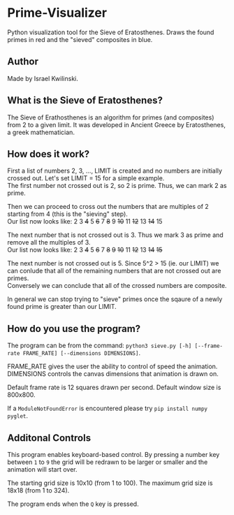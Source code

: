 # Prime-Visualizer
Python visualization tool for the Sieve of Eratosthenes. Draws the found primes in red and the "sieved" composites in blue.

## Author
Made by Israel Kwilinski. 

## What is the Sieve of Eratosthenes?
The Sieve of Erathosthenes is an algorithm for primes (and composites) from 2 to a given limit. It was developed in Ancient Greece by Eratosthenes, a greek mathematician. 

## How does it work?
First a list of numbers 2, 3, ..., LIMIT is created and no numbers are initially crossed out. Let's set LIMIT = 15 for a simple example.  
The first number not crossed out is 2, so 2 is prime. Thus, we can mark 2 as prime.  
  
Then we can proceed to cross out the numbers that are multiples of 2 starting from 4 (this is the "sieving" step).  
Our list now looks like: 2 3 ~~4~~ 5 ~~6~~ 7 ~~8~~ 9 ~~10~~ 11 ~~12~~ 13 ~~14~~ 15  
  
The next number that is not crossed out is 3. Thus we mark 3 as prime and remove all the multiples of 3.  
Our list now looks like: 2 3 ~~4~~ 5 ~~6~~ 7 ~~8~~ ~~9~~ ~~10~~ 11 ~~12~~ 13 ~~14~~ ~~15~~  

The next number is not crossed out is 5. Since 5^2 > 15 (ie. our LIMIT) we can conlude that all of the remaining numbers that are not crossed out are primes.  
Conversely we can conclude that all of the crossed numbers are composite.    

In general we can stop trying to "sieve" primes once the sqaure of a newly found prime is greater than our LIMIT.

## How do you use the program?
The program can be from the command: `python3 sieve.py [-h] [--frame-rate FRAME_RATE] [--dimensions DIMENSIONS]`.  

FRAME_RATE gives the user the ability to control of speed the animation.  
DIMENSIONS controls the canvas dimensions that animation is drawn on.  

Default frame rate is 12 squares drawn per second. Default window size is 800x800.  

If a `ModuleNotFoundError` is encountered please try `pip install numpy pyglet`.

## Additonal Controls
This program enables keyboard-based control. By pressing a number key between `1` to `9` the grid will be redrawn to be larger or smaller and the animation will start over.  

The starting grid size is 10x10 (from 1 to 100). The maximum grid size is 18x18 (from 1 to 324).  

The program ends when the `Q` key is pressed.
